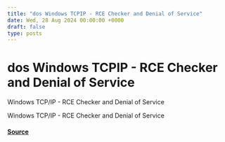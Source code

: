 ```yaml
---
title: "dos Windows TCPIP - RCE Checker and Denial of Service"
date: Wed, 28 Aug 2024 00:00:00 +0000
draft: false
type: posts
---
```

# dos Windows TCPIP - RCE Checker and Denial of Service





Windows TCP/IP - RCE Checker and Denial of Service

Windows TCP/IP - RCE Checker and Denial of Service

#### [Source](https://www.exploit-db.com/exploits/52075)

